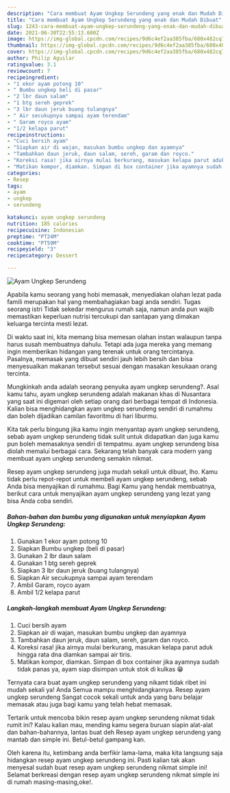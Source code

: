 ```yaml
---
description: "Cara membuat Ayam Ungkep Serundeng yang enak dan Mudah Dibuat"
title: "Cara membuat Ayam Ungkep Serundeng yang enak dan Mudah Dibuat"
slug: 1243-cara-membuat-ayam-ungkep-serundeng-yang-enak-dan-mudah-dibuat
date: 2021-06-30T22:55:13.600Z
image: https://img-global.cpcdn.com/recipes/9d6c4ef2aa385fba/680x482cq70/ayam-ungkep-serundeng-foto-resep-utama.jpg
thumbnail: https://img-global.cpcdn.com/recipes/9d6c4ef2aa385fba/680x482cq70/ayam-ungkep-serundeng-foto-resep-utama.jpg
cover: https://img-global.cpcdn.com/recipes/9d6c4ef2aa385fba/680x482cq70/ayam-ungkep-serundeng-foto-resep-utama.jpg
author: Philip Aguilar
ratingvalue: 3.1
reviewcount: 7
recipeingredient:
- "1 ekor ayam potong 10"
- " Bumbu ungkep beli di pasar"
- "2 lbr daun salam"
- "1 btg sereh geprek"
- "3 lbr daun jeruk buang tulangnya"
- " Air secukupnya sampai ayam terendam"
- " Garam royco ayam"
- "1/2 kelapa parut"
recipeinstructions:
- "Cuci bersih ayam"
- "Siapkan air di wajan, masukan bumbu ungkep dan ayamnya"
- "Tambahkan daun jeruk, daun salam, sereh, garam dan royco."
- "Koreksi rasa! jika airnya mulai berkurang, masukan kelapa parut aduk hingga rata dna diamkan sampai air tiris."
- "Matikan kompor, diamkan. Simpan di box container jika ayamnya sudah tidak panas ya, ayam siap disimpan untuk stok di kulkas 😁"
categories:
- Resep
tags:
- ayam
- ungkep
- serundeng

katakunci: ayam ungkep serundeng 
nutrition: 185 calories
recipecuisine: Indonesian
preptime: "PT24M"
cooktime: "PT59M"
recipeyield: "3"
recipecategory: Dessert

---
```



![Ayam Ungkep Serundeng](https://img-global.cpcdn.com/recipes/9d6c4ef2aa385fba/680x482cq70/ayam-ungkep-serundeng-foto-resep-utama.jpg)

Apabila kamu seorang yang hobi memasak, menyediakan olahan lezat pada famili merupakan hal yang membahagiakan bagi anda sendiri. Tugas seorang istri Tidak sekedar mengurus rumah saja, namun anda pun wajib memastikan keperluan nutrisi tercukupi dan santapan yang dimakan keluarga tercinta mesti lezat.

Di waktu  saat ini, kita memang bisa memesan olahan instan walaupun tanpa harus susah membuatnya dahulu. Tetapi ada juga mereka yang memang ingin memberikan hidangan yang terenak untuk orang tercintanya. Pasalnya, memasak yang dibuat sendiri jauh lebih bersih dan bisa menyesuaikan makanan tersebut sesuai dengan masakan kesukaan orang tercinta. 



Mungkinkah anda adalah seorang penyuka ayam ungkep serundeng?. Asal kamu tahu, ayam ungkep serundeng adalah makanan khas di Nusantara yang saat ini digemari oleh setiap orang dari berbagai tempat di Indonesia. Kalian bisa menghidangkan ayam ungkep serundeng sendiri di rumahmu dan boleh dijadikan camilan favoritmu di hari liburmu.

Kita tak perlu bingung jika kamu ingin menyantap ayam ungkep serundeng, sebab ayam ungkep serundeng tidak sulit untuk didapatkan dan juga kamu pun boleh memasaknya sendiri di tempatmu. ayam ungkep serundeng bisa diolah memalui berbagai cara. Sekarang telah banyak cara modern yang membuat ayam ungkep serundeng semakin nikmat.

Resep ayam ungkep serundeng juga mudah sekali untuk dibuat, lho. Kamu tidak perlu repot-repot untuk membeli ayam ungkep serundeng, sebab Anda bisa menyajikan di rumahmu. Bagi Kamu yang hendak membuatnya, berikut cara untuk menyajikan ayam ungkep serundeng yang lezat yang bisa Anda coba sendiri.

<!--inarticleads1-->

##### Bahan-bahan dan bumbu yang digunakan untuk menyiapkan Ayam Ungkep Serundeng:

1. Gunakan 1 ekor ayam potong 10
1. Siapkan  Bumbu ungkep (beli di pasar)
1. Gunakan 2 lbr daun salam
1. Gunakan 1 btg sereh geprek
1. Siapkan 3 lbr daun jeruk (buang tulangnya)
1. Siapkan  Air secukupnya sampai ayam terendam
1. Ambil  Garam, royco ayam
1. Ambil 1/2 kelapa parut




<!--inarticleads2-->

##### Langkah-langkah membuat Ayam Ungkep Serundeng:

1. Cuci bersih ayam
1. Siapkan air di wajan, masukan bumbu ungkep dan ayamnya
1. Tambahkan daun jeruk, daun salam, sereh, garam dan royco.
1. Koreksi rasa! jika airnya mulai berkurang, masukan kelapa parut aduk hingga rata dna diamkan sampai air tiris.
1. Matikan kompor, diamkan. Simpan di box container jika ayamnya sudah tidak panas ya, ayam siap disimpan untuk stok di kulkas 😁




Ternyata cara buat ayam ungkep serundeng yang nikamt tidak ribet ini mudah sekali ya! Anda Semua mampu menghidangkannya. Resep ayam ungkep serundeng Sangat cocok sekali untuk anda yang baru belajar memasak atau juga bagi kamu yang telah hebat memasak.

Tertarik untuk mencoba bikin resep ayam ungkep serundeng nikmat tidak rumit ini? Kalau kalian mau, mending kamu segera buruan siapin alat-alat dan bahan-bahannya, lantas buat deh Resep ayam ungkep serundeng yang mantab dan simple ini. Betul-betul gampang kan. 

Oleh karena itu, ketimbang anda berfikir lama-lama, maka kita langsung saja hidangkan resep ayam ungkep serundeng ini. Pasti kalian tak akan menyesal sudah buat resep ayam ungkep serundeng nikmat simple ini! Selamat berkreasi dengan resep ayam ungkep serundeng nikmat simple ini di rumah masing-masing,oke!.

